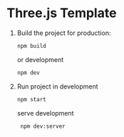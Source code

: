 ﻿# Three.js Template

 1. Build the project for production:
    ```bash
    npm build
    ```
    or development
    ```bash
    npm dev
    ```

2. Run project in development
    ```bash
    npm start
    ```
   serve development
   ```bash
    npm dev:server
    ```
